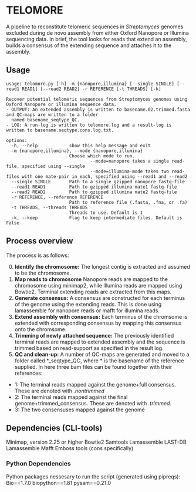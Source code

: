 # TELOMORE
A pipeline to reconstitute telomeric sequences in *Streptomyces* genomes excluded during de novo assembly from either Oxford Nanopore or Illumina sequencing data. In brief, the tool looks for reads that extend an assembly, builds a consensus of the extending sequence and attaches it to the assembly.

## Usage
```
usage: telomore.py [-h] -m {nanopore,illumina} [--single SINGLE] [--read1 READ1] [--read2 READ2] -r REFERENCE [-t THREADS] [-k]

Recover potential telomeric sequences from Streptomyces genomes using Oxford Nanopore or illumina sequence data.
- OUTPUT: An extended assembly is written to basename.02.trimmed.fasta and QC-maps are written to a folder
  named basename_seqtype_QC.
- LOG: A run-log is written to telomore.log and a result-log is written to basename.seqtype.cons.log.txt.

options:
  -h, --help            show this help message and exit
  -m {nanopore,illumina}, --mode {nanopore,illumina}
                        Choose which mode to run.
                                --mode=nanopore takes a single read-file, specified using --single
                                --mode=illumina-mode takes two read-files with one mate-pair in each, specified using --read1 and --read2
  --single SINGLE       Path to a single gzipped nanopore fastq-file
  --read1 READ1         Path to gzipped illumina mate1 fastq-file
  --read2 READ2         Path to gzipped illumina mate2 fastq-file
  -r REFERENCE, --reference REFERENCE
                        Path to reference file (.fasta, .fna, or .fa)
  -t THREADS, --threads THREADS
                        Threads to use. Default is 1
  -k, --keep            Flag to keep intermediate files. Default is False

```


## Process overview
The process is as follows:

0. **Identify the chromosome:**
The longest contig is extracted and assumed to be the chromosome.
1. **Map reads to chromosome**
Nanopore reads are mapped to the chromosome using minimap2, while Illumina reads are mapped using Bowtie2. Terminal extending reads are extracted from this maps.
2. **Generate consensus:**
A consensus are constructed for each terminus of the genome using the extending reads. This is done using lamassemble for nanopore reads or mafft for illumina reads.
3. **Extend assembly with consensus:**
Each terminus of the chromsome is extended with corresponding consensus by mapping this consensus onto the chromsome.
4. **Trimming of newly attached sequence:**
The previously identified terminal reads are mapped to extended assembly and the sequence is trimmed based on read-support as specified in the result log.
5. **QC and clean-up:**
A number of QC-maps are generated and moved to a folder called *_seqtype_QC, where * is the basename of the reference supplied.
In here three bam files can be found together with their references:
- 1: The terminal reads mapped against the genome+full consensus. These are denoted with *.nontrimmed*
- 2: The terminal reads mapped against the final genome+trimmed_consensus. These are denoted with *.trimmed.*
- 3: The two consensuses mapped against the genome



## Dependencies (CLI-tools)
Minimap, version 2.25 or higher
Bowtie2
Samtools
Lamassemble
LAST-DB
Lamassemble
Mafft
Emboss tools (cons specifically)

### Python Dependencies
Python packages nessesary to run the script (generated using pipreqs):
Bio==1.7.0
biopython==1.81
pysam==0.21.0

